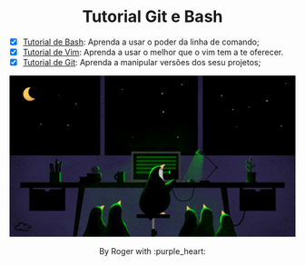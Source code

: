 <h1 align="center">Tutorial Git e Bash</h1>

- [X] [Tutorial de Bash](bash/README.md): Aprenda a usar o poder da linha de comando;
- [X] [Tutorial de Vim](vim/README.md): Aprenda a usar o melhor que o vim tem a te oferecer.
- [X] [Tutorial de Git](git/README.md): Aprenda a manipular versões dos sesu projetos;

<p align="center">
  <img src=".github/linux_terminal.png"/>
</p>

<p align="center">
  By Roger with :purple_heart:
</p>
